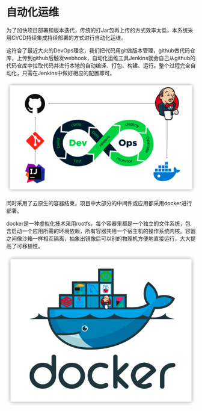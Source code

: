 # 自动化运维

为了加快项目部署和版本迭代，传统的打Jar包再上传的方式效率太低，本系统采用CI/CD持续集成持续部署的方式进行自动化运维。

这符合了最近大火的DevOps理念，我们把代码用git做版本管理，github做代码仓库，上传到github后触发webhook，自动化运维工具Jenkins就会自己从github的代码仓库中拉取代码并进行本地的自动编译、打包、构建、运行。整个过程完全自动化，只需在Jenkins中做好相应的配置即可。

![devops](image/devops.png)

同时采用了云原生的容器结束，项目中大部分的中间件或应用都采用docker进行部署。

docker是一种虚拟化技术采用rootfs，每个容器里都是一个独立的文件系统，包含启动一个应用所需的环境依赖，所有容器共用一个宿主机的操作系统内核。容器之间像沙箱一样相互隔离，抽象出镜像后可以别的物理机方便地直接运行，大大提高了可移植性。

![docker](image/docker.png)

